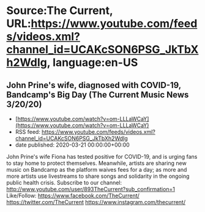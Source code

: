 # Source:The Current, URL:https://www.youtube.com/feeds/videos.xml?channel_id=UCAKcSON6PSG_JkTbXh2WdIg, language:en-US

## John Prine's wife, diagnosed with COVID-19, Bandcamp's Big Day (The Current Music News 3/20/20)
 - [https://www.youtube.com/watch?v=om-LLLaWCaY](https://www.youtube.com/watch?v=om-LLLaWCaY)
 - RSS feed: https://www.youtube.com/feeds/videos.xml?channel_id=UCAKcSON6PSG_JkTbXh2WdIg
 - date published: 2020-03-21 00:00:00+00:00

John Prine's wife Fiona has tested positive for COVID-19, and is urging fans to stay home to protect themselves. Meanwhile, artists are sharing new music on Bandcamp as the platform waives fees for a day; as more and more artists use livestreams to share songs and solidarity in the ongoing public health crisis.
Subscribe to our channel:
http://www.youtube.com/user/893TheCurrent?sub_confirmation=1
Like/Follow:
https://www.facebook.com/TheCurrent/
https://twitter.com/TheCurrent
https://www.instagram.com/thecurrent/

